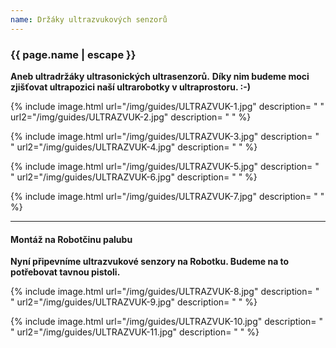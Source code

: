 ```yaml
---
name: Držáky ultrazvukových senzorů
---
```

### {{ page.name | escape }}

**Aneb ultradržáky ultrasonických ultrasenzorů.**
**Díky nim budeme moci zjišťovat ultrapozici naší ultrarobotky v ultraprostoru. :-)**


{% include image.html
    url="/img/guides/ULTRAZVUK-1.jpg"
    description=
        " "
    url2="/img/guides/ULTRAZVUK-2.jpg"
    description=
        " "
%}

{% include image.html
    url="/img/guides/ULTRAZVUK-3.jpg"
    description=
        " "
    url2="/img/guides/ULTRAZVUK-4.jpg"
    description=
        " "
%}

{% include image.html
    url="/img/guides/ULTRAZVUK-5.jpg"
    description=
        " "
    url2="/img/guides/ULTRAZVUK-6.jpg"
    description=
        " "
%}

{% include image.html
    url="/img/guides/ULTRAZVUK-7.jpg"
    description=
        " "
%}

---

#### Montáž na Robotčinu palubu

**Nyní připevníme ultrazvukové senzory na Robotku. Budeme na to potřebovat tavnou pistoli.**

{% include image.html
    url="/img/guides/ULTRAZVUK-8.jpg"
    description=
        " "
    url2="/img/guides/ULTRAZVUK-9.jpg"
    description=
        " "
%}

{% include image.html
    url="/img/guides/ULTRAZVUK-10.jpg"
    description=
        " "
    url2="/img/guides/ULTRAZVUK-11.jpg"
    description=
        " "
%}
